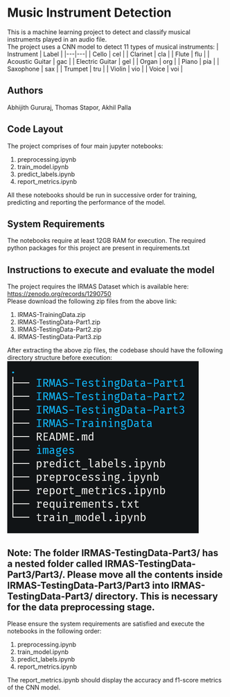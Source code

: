 # Music Instrument Detection
This is a machine learning project to detect and classify musical instruments played in an audio file.  
The project uses a CNN model to detect 11 types of musical instruments:
|  Instrument | Label  |
|---|---|
| Cello  |  cel |
| Clarinet  | cla  |
| Flute | flu |
| Acoustic Guitar | gac |
| Electric Guitar | gel |
| Organ | org |
| Piano | pia |
| Saxophone | sax |
| Trumpet | tru |
| Violin | vio |
| Voice | voi |

## Authors
Abhijith Gururaj, Thomas Stapor, Akhil Palla

## Code Layout
The project comprises of four main jupyter notebooks:
1. preprocessing.ipynb
2. train_model.ipynb
3. predict_labels.ipynb
4. report_metrics.ipynb

All these notebooks should be run in successive order for training, predicting and reporting the performance of the model.

## System Requirements
The notebooks require at least 12GB RAM for execution.
The required python packages for this project are present in requirements.txt

## Instructions to execute and evaluate the model
The project requires the IRMAS Dataset which is available here: https://zenodo.org/records/1290750  
Please download the following zip files from the above link:
1. IRMAS-TrainingData.zip
2. IRMAS-TestingData-Part1.zip
3. IRMAS-TestingData-Part2.zip
4. IRMAS-TestingData-Part3.zip

After extracting the above zip files, the codebase should have the following directory structure before execution:  
![Alt text](images/image.png)  

## Note: The folder IRMAS-TestingData-Part3/ has a nested folder called IRMAS-TestingData-Part3/Part3/. Please move all the contents inside IRMAS-TestingData-Part3/Part3 into IRMAS-TestingData-Part3/ directory. This is necessary for the data preprocessing stage.

Please ensure the system requirements are satisfied and execute the notebooks in the following order:
1. preprocessing.ipynb
2. train_model.ipynb
3. predict_labels.ipynb
4. report_metrics.ipynb

The report_metrics.ipynb should display the accuracy and f1-score metrics of the CNN model. 